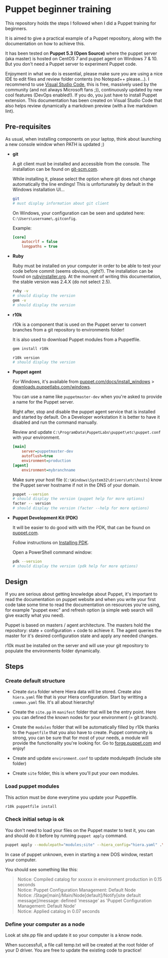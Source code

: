 # Puppet beginner training

This repository holds the steps I followed when I did a Puppet training for beginners.

It is aimed to give a practical example of a Puppet repository, along with the documentation on how to achieve this.

It has been tested on **Puppet 5.3 (Open Source)** where the puppet server (aka master) is hosted on CentOS 7 and puppet agent on Windows 7 & 10. But you don't need a Puppet server to experiment Puppet code.

Enjoyment in what we do is essential, please make sure you are using a nice IDE to edit files and review folder contents (no Notepad++ please...). I recommend to use [Visual Studio Code](https://code.visualstudio.com/), this is free, massively used by the community (and not always Microsoft fans ;)), continuously updated by new cool features (DevOps enabled!). If you do, you just have to install Puppet extension. This documentation has been created on Visual Studio Code that also helps review dynamically a markdown preview (with a live markdown lint).

## Pre-requisites

As usual, when installing components on your laptop, think about launching a new console window when PATH is updated ;)

- **git**

    A git client must be installed and accessible from the console. The installation can be found on [git-scm.com](https://git-scm.com/).

    While installing it, please select the option where git does not change automatically the line endings! This is unfortunately by default in the Windows installation UI...

    ```bash
    git
    # must display information about git client
    ```

    On Windows, your configuration can be seen and updated here: `C:\Users\username\.gitconfig`.

    Example:

    ```ini
    [core]
        autocrlf = false
        longpaths = true
    ```

- **Ruby**

    Ruby must be installed on your computer in order to be able to test your code before commit (seems obvious, right?). The installation can be found on [rubyinstaller.org](https://rubyinstaller.org/downloads/). At the moment of writing this documentation, the stable version was 2.4.X (do not select 2.5).

    ```bash
    ruby -v
    # should display the version
    gem -v
    # should display the version
    ```

- **r10k**

    r10k is a component that is used on the Puppet server to convert branches from a git repository to environments folder!

    It is also used to download Puppet modules from a Puppetfile.

    ```bash
    gem install r10k
    ```

    ```bash
    r10k version
    # should display the version
    ```

- **Puppet agent**

    For Windows, it's available from [puppet.com/docs/install_windows](https://puppet.com/docs/puppet/5.3/install_windows.html) > [downloads.puppetlabs.com/windows](https://downloads.puppetlabs.com/windows/puppet5/).

    You can use a name like `puppetmaster-dev` when you're asked to provide a name for the Puppet server.

    Right after, stop and disable the puppet agent service that is installed and started by default. On a Developer workstation it is better to have it disabled and run the command manually.

    Review and update `C:\ProgramData\PuppetLabs\puppet\etc\puppet.conf` with your environment.

    ```ini
    [main]
        server=puppetmaster-dev
        autoflush=true
        environment=production
    [agent]
        environment=mybranchname
    ```

    Make sure your host file (`C:\Windows\System32\drivers\etc\hosts`) know the Puppet server hostname if not in the DNS of your domain.

    ```bash
    puppet --version
    # should display the version (puppet help for more options)
    facter -- version
    # should display the version (facter --help for more options)
    ```

- **Puppet Development Kit (PDK)**

    It will be easier to do good with with the PDK, that can be found on [puppet.com](https://puppet.com/download-puppet-development-kit).

    Follow instructions on [Installing PDK](https://puppet.com/docs/pdk/1.3/pdk_install.html).

    Open a PowerShell command window:

    ```bash
    pdk --version
    # should display the version (pdk help for more options)
    ```

## Design

If you are serious about getting knowledge about Puppet, it's important to read the documentation on puppet website and when you write your first code take some time to read the documentation on resources you're using, for example "puppet exec" and refresh option (a simple web search will give exactly what you need).

Puppet is based on masters / agent architecture. The masters hold the repository: state + configuration + code to achieve it. The agent queries the master for it's desired configuration state and apply any needed changes.

r10k must be installed on the server and will use your git repository to populate the environments folder dynamically.

## Steps

### Create default structure

- Create `data` folder where Hiera data will be stored. Create also `hiera.yaml` file that is your Hiera configuration. Start by writting a `common.yaml` file. It's all about hierarchy!

- Create the `site.pp` in `manifest` folder that will be the entry point. Here you can defined the known nodes for your environment (= git branch).

- Create the `modules` folder that will be automatically filled by r10k thanks to the `Puppetfile` that you also have to create. Puppet community is strong, you can be sure that for most of your needs, a module will provide the functionality you're looking for. Go to [forge.puppet.com](https://forge.puppet.com/) and enjoy!

- Create and update `environment.conf` to update modulepath (include site folder)

- Create `site` folder, this is where you'll put your own modules.

### Load puppet modules

This action must be done everytime you update your Puppetfile.

```bash
r10k puppetfile install
```

### Check initial setup is ok

You don't need to load your files on the Puppet master to test it, you can and should do it before by running `puppet apply` command.

```bash
puppet apply --modulepath="modules;site" --hiera_config="hiera.yaml" .\manifests\site.pp
```

In case of puppet unknown, even in starting a new DOS window, restart your computer.

You should see something like this:

> Notice: Compiled catalog for xxxxxx in environment production in 0.15 seconds  
> Notice: Puppet Configuration Management: Default Node  
> Notice: /Stage[main]/Main/Node[default]/Notify[site default message]/message: defined 'message' as 'Puppet Configuration Management: Default Node'  
> Notice: Applied catalog in 0.07 seconds

### Define your computer as a node

Look at site.pp file and update it so your computer is a know node.

When successfull, a file call temp.txt will be created at the root folder of your D driver.
You are free to update the existing code to practice!
